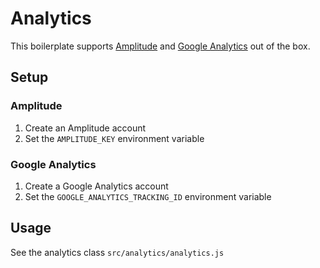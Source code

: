 # Analytics

This boilerplate supports [Amplitude](https://amplitude.com/) and [Google Analytics](https://analytics.google.com/analytics/web/) out of the box.

## Setup

### Amplitude

1. Create an Amplitude account
1. Set the `AMPLITUDE_KEY` environment variable

### Google Analytics

1. Create a Google Analytics account
1. Set the `GOOGLE_ANALYTICS_TRACKING_ID` environment variable

## Usage

See the analytics class `src/analytics/analytics.js`
